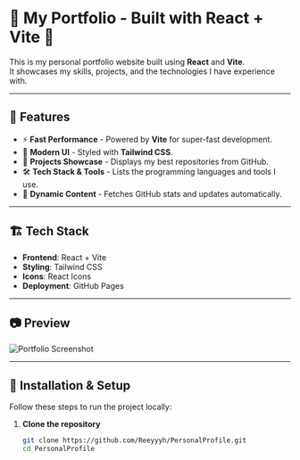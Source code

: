 # 🌟 My Portfolio - Built with React + Vite 🌟

This is my personal portfolio website built using **React** and **Vite**.  
It showcases my skills, projects, and the technologies I have experience with.

---

## 🚀 Features
- ⚡ **Fast Performance** - Powered by **Vite** for super-fast development.
- 🎨 **Modern UI** - Styled with **Tailwind CSS**.
- 📂 **Projects Showcase** - Displays my best repositories from GitHub.
- 🛠 **Tech Stack & Tools** - Lists the programming languages and tools I use.
- 📜 **Dynamic Content** - Fetches GitHub stats and updates automatically.

---

## 🏗️ Tech Stack
- **Frontend**: React + Vite
- **Styling**: Tailwind CSS
- **Icons**: React Icons
- **Deployment**: GitHub Pages

---

## 📷 Preview
![Portfolio Screenshot](.example/Power.png)

---

## 🔧 Installation & Setup
Follow these steps to run the project locally:

1. **Clone the repository**  
   ```sh
   git clone https://github.com/Reeyyyh/PersonalProfile.git
   cd PersonalProfile
